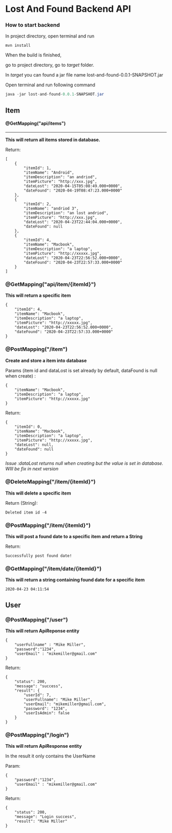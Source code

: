 # Lost And Found Backend API 



### How to start backend 

In project directory, open terminal and run 

```
mvn install
```

When the build is finished,

go to project directory, go to *target* folder.

In *target* you can found a jar file name  lost-and-found-0.0.1-SNAPSHOT.jar

Open terminal and run following command

```Java
java -jar lost-and-found-0.0.1-SNAPSHOT.jar
```





## Item

#### 

#### @GetMapping("api/items")

---

**This will return all items stored in database.**

Return:

```
[
    {
        "itemId": 1,
        "itemName": "Android",
        "itemDescription": "an andriod",
        "itemPicture": "http://xxx.jpg",
        "dateLost": "2020-04-15T05:08:49.000+0000",
        "dateFound": "2020-04-19T08:47:23.000+0000"
    },
    {
        "itemId": 2,
        "itemName": "andriod 3",
        "itemDescription": "an lost andriod",
        "itemPicture": "http://xxx.jpg",
        "dateLost": "2020-04-23T22:44:04.000+0000",
        "dateFound": null
    },
    {
        "itemId": 4,
        "itemName": "Macbook",
        "itemDescription": "a laptop",
        "itemPicture": "http://xxxxx.jpg",
        "dateLost": "2020-04-23T22:56:52.000+0000",
        "dateFound": "2020-04-23T22:57:33.000+0000"
    }
]
```







### @GetMapping("api/item/{itemId}")

**This will return a specific item**

```
{
    "itemId": 4,
    "itemName": "Macbook",
    "itemDescription": "a laptop",
    "itemPicture": "http://xxxxx.jpg",
    "dateLost": "2020-04-23T22:56:52.000+0000",
    "dateFound": "2020-04-23T22:57:33.000+0000"
}
```





### @PostMapping("/item")

**Create and store a item into database**

Params (item id and dataLost is set already by default, dataFound is null when create) :

```
{
	"itemName": "Macbook",
	"itemDescription": "a laptop",
	"itemPicture": "http://xxxxx.jpg"
}
```

Return:

```
{
    "itemId": 0,
    "itemName": "Macbook",
    "itemDescription": "a laptop",
    "itemPicture": "http://xxxxx.jpg",
    "dateLost": null,
    "dateFound": null
}
```

*Issue :dataLost returns null when creating but the value is set in database. WIll be fix in next version* 



### @DeleteMapping("/item/{itemId}")

**This will delete a specific item**

Return (String):

```
Deleted item id -4
```





### @PostMapping("/item/{itemId}")

**This will post a found date to a specific item and return a String**



Return: 

```
Successfully post found date!
```





### @GetMapping("/item/date/{itemId}")

**This will return a string containing found date for a specific item**

```
2020-04-23 04:11:54
```





## User



### @PostMapping("/user")

**This will return ApiReponse entity**

```
{
	"userFullname" : "Mike Miller",
	"password":"1234",
	"userEmail" : "mikemiller@gmail.com"
}
```

Return: 

```
{
    "status": 200,
    "message": "success",
    "result": {
        "userId": 7,
        "userFullname": "Mike Miller",
        "userEmail": "mikemiller@gmail.com",
        "password": "1234",
        "userIsAdmin": false
    }
}
```



### @PostMapping("/login")

**This will return ApiResponse entity**

In the result it only contains the UserName

Param:

```
{
	"password":"1234",
	"userEmail" : "mikemiller@gmail.com"
}
```

Return:

```
{
    "status": 200,
    "message": "Login success",
    "result": "Mike Miller"
}
```

